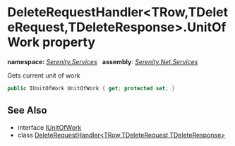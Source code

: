 # DeleteRequestHandler&lt;TRow,TDeleteRequest,TDeleteResponse&gt;.UnitOfWork property
**namespace:** *[Serenity.Services](../../README.md#serenity.services-namespace)*   **assembly**: *[Serenity.Net.Services](../../README.md)*

Gets current unit of work

```csharp
public IUnitOfWork UnitOfWork { get; protected set; }
```

## See Also

* interface [IUnitOfWork](../Serenity.Net.Data/../../Serenity.Data/IUnitOfWork.md)
* class [DeleteRequestHandler&lt;TRow,TDeleteRequest,TDeleteResponse&gt;](../DeleteRequestHandler-3.md)
